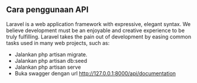 ## Cara penggunaan API

Laravel is a web application framework with expressive, elegant syntax. We believe development must be an enjoyable and creative experience to be truly fulfilling. Laravel takes the pain out of development by easing common tasks used in many web projects, such as:

- Jalankan php artisan migrate.
- Jalankan php artisan db:seed
- Jalankan php artisan serve
- Buka swagger dengan url http://127.0.0.1:8000/api/documentation
